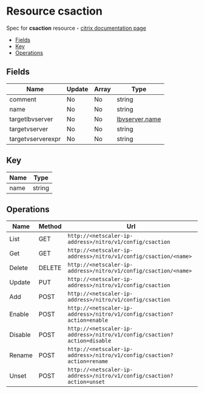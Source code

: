 # Resource csaction

Spec for **csaction** resource - [citrix documentation page](https://developer-docs.citrix.com/projects/netscaler-nitro-api/en/11.0/configuration/content-switching/csaction/csaction/)

- [Fields](#fields)
- [Key](#key)
- [Operations](#operations)

## Fields

| Name | Update | Array | Type |
|----|----|----|----|
|comment|No|No|string|
|name|No|No|string|
|targetlbvserver|No|No|[lbvserver.name](/doc/resources/lbvserver.md)|
|targetvserver|No|No|string|
|targetvserverexpr|No|No|string|

## Key

| Name | Type |
|----|----|
| name | string |

## Operations

| Name | Method | Url |
|----|----|----|
| List | GET | `http://<netscaler-ip-address>/nitro/v1/config/csaction` |
| Get | GET | `http://<netscaler-ip-address>/nitro/v1/config/csaction/<name>` |
| Delete | DELETE | `http://<netscaler-ip-address>/nitro/v1/config/csaction/<name>` |
| Update | PUT | `http://<netscaler-ip-address>/nitro/v1/config/csaction` |
| Add | POST | `http://<netscaler-ip-address>/nitro/v1/config/csaction` |
| Enable | POST | `http://<netscaler-ip-address>/nitro/v1/config/csaction?action=enable` |
| Disable | POST | `http://<netscaler-ip-address>/nitro/v1/config/csaction?action=disable` |
| Rename | POST | `http://<netscaler-ip-address>/nitro/v1/config/csaction?action=rename` |
| Unset | POST | `http://<netscaler-ip-address>/nitro/v1/config/csaction?action=unset` |

